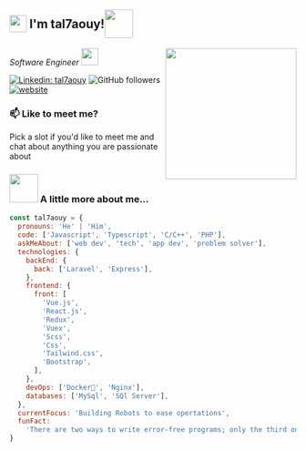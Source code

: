 <h2 style="display:flex;align-items:center;"><img src="https://emojis.slackmojis.com/emojis/images/1531849430/4246/blob-sunglasses.gif?1531849430" width="30"/>&nbsp;I'm tal7aouy! <img src="https://media.giphy.com/media/12oufCB0MyZ1Go/giphy.gif" width="50"></h2>
<img align='right' src="https://media.giphy.com/media/M9gbBd9nbDrOTu1Mqx/giphy.gif" width="230">
<p style="display:flex;align-items:center;"><em>Software Engineer <img src="https://media.giphy.com/media/WUlplcMpOCEmTGBtBW/giphy.gif" width="30"> 
</em></p>

[![Linkedin: tal7aouy](https://img.shields.io/badge/-tal7aouy-blue?style=flat-rounded&logo=Linkedin&logoColor=white&link=https://www.linkedin.com/in/tal7aouy/)](https://www.linkedin.com/in/tal7aouy/)
![GitHub followers](https://img.shields.io/github/followers/tal7aouy?label=Follow&style=social)
[![website](https://img.shields.io/badge/Website-46a2f1.svg?&style=flat-rounded&logo=Google-Chrome&logoColor=white&link=https://tal7aouy.netlify.app/)](https://tal7aouy.netlify.app//)

### 📫 Like to meet me?

Pick a slot if you'd like to meet me and chat about anything you are passionate about

### <img src="https://media.giphy.com/media/VgCDAzcKvsR6OM0uWg/giphy.gif" width="50"> A little more about me...

```javascript
const tal7aouy = {
  pronouns: 'He' | 'Him',
  code: ['Javascript', 'Typescript', 'C/C++', 'PHP'],
  askMeAbout: ['web dev', 'tech', 'app dev', 'problem solver'],
  technologies: {
    backEnd: {
      back: ['Laravel', 'Express'],
    },
    frontend: {
      front: [
        'Vue.js',
        'React.js',
        'Redux',
        'Vuex',
        'Scss',
        'Css',
        'Tailwind.css',
        'Bootstrap',
      ],
    },
    devOps: ['Docker🐳', 'Nginx'],
    databases: ['MySql', 'SQl Server'],
  },
  currentFocus: 'Building Robots to ease opertations',
  funFact:
    'There are two ways to write error-free programs; only the third one works',
}
```
